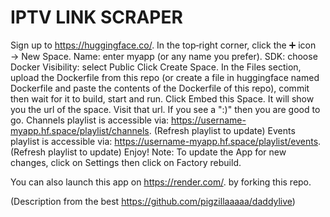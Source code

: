 # IPTV LINK SCRAPER

Sign up to https://huggingface.co/.
In the top‑right corner, click the ➕ icon → New Space.
Name: enter myapp (or any name you prefer).
SDK: choose Docker
Visibility: select Public
Click Create Space.
In the Files section, upload the Dockerfile from this repo (or create a file in huggingface named Dockerfile and paste the contents of the Dockerfile of this repo), commit then wait for it to build, start and run.
Click Embed this Space. It will show you the url of the space. Visit that url. If you see a ":)" then you are good to go.
Channels playlist is accessible via: https://username-myapp.hf.space/playlist/channels. (Refresh playlist to update)
Events playlist is accessible via: https://username-myapp.hf.space/playlist/events. (Refresh playlist to update)
Enjoy!
Note: To update the App for new changes, click on Settings then click on Factory rebuild.

You can also launch this app on https://render.com/. by forking this repo. 





(Description from the best https://github.com/pigzillaaaaa/daddylive)
